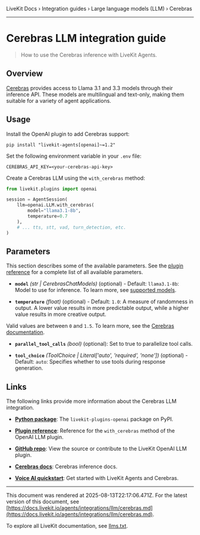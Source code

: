 LiveKit Docs › Integration guides › Large language models (LLM) › Cerebras

---

# Cerebras LLM integration guide

> How to use the Cerebras inference with LiveKit Agents.

## Overview

[Cerebras](https://www.cerebras.net/) provides access to Llama 3.1 and 3.3 models through their inference API. These models are multilingual and text-only, making them suitable for a variety of agent applications.

## Usage

Install the OpenAI plugin to add Cerebras support:

```shell
pip install "livekit-agents[openai]~=1.2"

```

Set the following environment variable in your `.env` file:

```shell
CEREBRAS_API_KEY=<your-cerebras-api-key>

```

Create a Cerebras LLM using the `with_cerebras` method:

```python
from livekit.plugins import openai

session = AgentSession(
    llm=openai.LLM.with_cerebras(
        model="llama3.1-8b",
        temperature=0.7
    ),
    # ... tts, stt, vad, turn_detection, etc.
)

```

## Parameters

This section describes some of the available parameters. See the [plugin reference](https://docs.livekit.io/reference/python/v1/livekit/plugins/openai/index.html.md#livekit.plugins.openai.LLM.with_cerebras) for a complete list of all available parameters.

- **`model`** _(str | CerebrasChatModels)_ (optional) - Default: `llama3.1-8b`: Model to use for inference. To learn more, see [supported models](https://inference-docs.cerebras.ai/api-reference/chat-completions#param-model).

- **`temperature`** _(float)_ (optional) - Default: `1.0`: A measure of randomness in output. A lower value results in more predictable output, while a higher value results in more creative output.

Valid values are between `0` and `1.5`. To learn more, see the [Cerebras documentation](https://inference-docs.cerebras.ai/api-reference/chat-completions#param-temperature).

- **`parallel_tool_calls`** _(bool)_ (optional): Set to true to parallelize tool calls.

- **`tool_choice`** _(ToolChoice | Literal['auto', 'required', 'none'])_ (optional) - Default: `auto`: Specifies whether to use tools during response generation.

## Links

The following links provide more information about the Cerebras LLM integration.

- **[Python package](https://pypi.org/project/livekit-plugins-openai/)**: The `livekit-plugins-openai` package on PyPI.

- **[Plugin reference](https://docs.livekit.run/reference/python/v1/livekit/plugins/openai/index.html#livekit.plugins.openai.LLM.with_cerebras)**: Reference for the `with_cerebras` method of the OpenAI LLM plugin.

- **[GitHub repo](https://github.com/livekit/agents/tree/main/livekit-plugins/livekit-plugins-openai)**: View the source or contribute to the LiveKit OpenAI LLM plugin.

- **[Cerebras docs](https://inference-docs.cerebras.ai/)**: Cerebras inference docs.

- **[Voice AI quickstart](https://docs.livekit.io/agents/start/voice-ai.md)**: Get started with LiveKit Agents and Cerebras.

---

This document was rendered at 2025-08-13T22:17:06.471Z.
For the latest version of this document, see [https://docs.livekit.io/agents/integrations/llm/cerebras.md](https://docs.livekit.io/agents/integrations/llm/cerebras.md).

To explore all LiveKit documentation, see [llms.txt](https://docs.livekit.io/llms.txt).